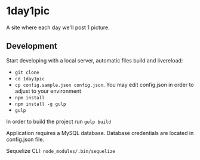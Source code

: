 # 1day1pic

A site where each day we'll post 1 picture.

## Development

Start developing with a local server, automatic files build and livereload:
* `git clone`
* `cd 1day1pic`
* `cp config.sample.json config.json`. You may edit config.json in order to adjust to your environment
* `npm install`
* `npm install -g gulp`
* `gulp`

In order to build the project run `gulp build`

Application requires a MySQL database. Database credentials are located in config.json file.

Sequelize CLI: `node_modules/.bin/sequelize`
